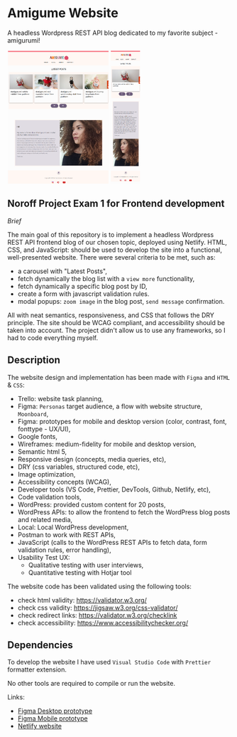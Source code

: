 # Amigume Website

<!-- A simple overview of use/purpose. -->

A headless Wordpress REST API blog dedicated to my favorite subject - amigurumi!

<img src="docs/ex1-amigume-desktop.png" height="300px" alt="Desktop">
<img src="docs/ex1-amigume-mobile.png" height="300px" alt="Mobile">

## Noroff Project Exam 1 for Frontend development

_Brief_

The main goal of this repository is to implement a headless Wordpress REST API frontend blog of our chosen topic, deployed using Netlify.
HTML, CSS, and JavaScript: should be used to develop the site into a functional, well-presented website.
There were several criteria to be met, such as:

- a carousel with "Latest Posts",
- fetch dynamically the blog list with a `view more` functionality,
- fetch dynamically a specific blog post by ID,
- create a form with javascript validation rules.
- modal popups: `zoom image` in the blog post, `send message` confirmation.

All with neat semantics, responsiveness, and CSS that follows the DRY principle.
The site should be WCAG compliant, and accessibility should be taken into account.
The project didn't allow us to use any frameworks, so I had to code everything myself.

## Description

<!-- An in-depth paragraph about your project and overview of use. -->

The website design and implementation has been made with `Figma` and `HTML` & `CSS`:

- Trello: website task planning,
- Figma: `Personas` target audience, a flow with website structure, `Moonboard`,
- Figma: prototypes for mobile and desktop version (color, contrast, font, fonttype - UX/UI),
- Google fonts,
- Wireframes: medium-fidelity for mobile and desktop version,
- Semantic html 5,
- Responsive design (concepts, media queries, etc),
- DRY (css variables, structured code, etc),
- Image optimization,
- Accessibility concepts (WCAG),
- Developer tools (VS Code, Prettier, DevTools, Github, Netlify, etc),
- Code validation tools,
- WordPress: provided custom content for 20 posts,
- WordPress APIs: to allow the frontend to fetch the WordPress blog posts and related media,
- Local: Local WordPress development,
- Postman to work with REST APIs,
- JavaScript (calls to the WordPress REST APIs to fetch data, form validation rules, error handling),
- Usability Test UX:
  - Qualitative testing with user interviews,
  - Quantitative testing with Hotjar tool

The website code has been validated using the following tools:

- check html validity: <https://validator.w3.org/>
- check css validity: <https://jigsaw.w3.org/css-validator/>
- check redirect links: <https://validator.w3.org/checklink>
- check accessibility: <https://www.accessibilitychecker.org/>

## Dependencies

<!-- - Describe any prerequisites, libraries, OS version, etc., needed before installing the program.
- ex. Windows 10 -->

To develop the website I have used `Visual Studio Code` with `Prettier` formatter extension.

No other tools are required to compile or run the website.

Links:

- [Figma Desktop prototype](https://www.figma.com/proto/j9DCYn2nf9dLMGeTTmQz1v/Project-Exam-1?page-id=2239%3A3059&type=design&node-id=2258-11867&viewport=2155%2C779%2C0.11&t=hH3XxxUh9q8gsLA7-1&scaling=scale-down&starting-point-node-id=2258%3A11867&mode=design)
- [Figma Mobile prototype](https://www.figma.com/proto/j9DCYn2nf9dLMGeTTmQz1v/Project-Exam-1?page-id=2261%3A12627&type=design&node-id=2280-25876&viewport=500%2C304%2C0.06&t=FYc0BW1JcPRbyQFG-1&scaling=scale-down&starting-point-node-id=2280%3A25876&mode=design)
- [Netlify website](https://spectacular-smakager-27e9f9.netlify.app/)
